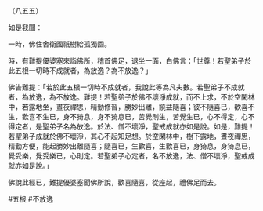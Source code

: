 （八五五）

如是我聞：

一時，佛住舍衛國祇樹給孤獨園。

時，有難提優婆塞來詣佛所，稽首佛足，退坐一面，白佛言：「世尊！若聖弟子於此五根一切時不成就者，為放逸？為不放逸？」

佛告難提：「若於此五根一切時不成就者，我說此等為凡夫數。若聖弟子不成就者，為放逸，為不放逸。難提！若聖弟子於佛不壞淨成就，而不上求，不於空閑林中，若露地坐，晝夜禪思，精勤修習，勝妙出離，饒益隨喜；彼不隨喜已，歡喜不生，歡喜不生已，身不猗息，身不猗息已，苦覺則生，苦覺生已，心不得定，心不得定者，是聖弟子名為放逸。於法、僧不壞淨，聖戒成就亦如是說。如是，難提！若聖弟子成就於佛不壞淨，其心不起知足想。於空閑林中，樹下露地，晝夜禪思，精勤方便，能起勝妙出離隨喜；隨喜已，生歡喜，生歡喜已，身猗息，身猗息已，覺受樂，覺受樂已，心則定。若聖弟子心定者，名不放逸，法、僧不壞淨，聖戒成就亦如是說。」

佛說此經已，難提優婆塞聞佛所說，歡喜隨喜，從座起，禮佛足而去。




#五根
#不放逸
